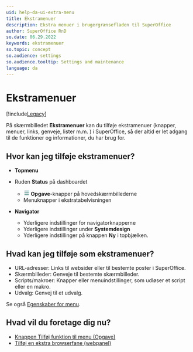 ```yaml
---
uid: help-da-ui-extra-menu
title: Ekstramenuer
description: Ekstra menuer i brugergrænsefladen til SuperOffice
author: SuperOffice RnD
so.date: 06.29.2022
keywords: ekstramenuer
so.topic: concept
so.audience: settings
so.audience.tooltip: Settings and maintenance
language: da
---
```


# Ekstramenuer

[!include[Legacy](../includes/legacy-extra-menus.md)]

På skærmbilledet **Ekstramenuer** kan du tilføje ekstramenuer (knapper, menuer, links, genveje, lister m.m. ) i SuperOffice, så der altid er let adgang til de funktioner og informationer, du har brug for.

## Hvor kan jeg tilføje ekstramenuer?

* **Topmenu**

* Ruden **Status** på dashboardet
  * ![ikon][img1] **Opgave**-knapper på hovedskærmbillederne
  * Menuknapper i ekstratabelvisningen

* **Navigator**

  * Yderligere indstillinger for navigatorknapperne
  * Yderligere indstillinger under **Systemdesign**
  * Yderligere indstillinger på knappen **Ny** i topbjælken.

## Hvad kan jeg tilføje som ekstramenuer?

* URL-adresser: Links til websider eller til bestemte poster i SuperOffice.
* Skærmbilleder: Genveje til bestemte skærmbilleder.
* Scripts/makroer: Knapper eller menuindstillinger, som udløser et script eller en makro.
* Udvalg: Genvej til et udvalg.

Se også [Egenskaber for menu][1].

## Hvad vil du foretage dig nu?

* [Knappen Tilføj funktion til menu (Opgave)][2]
* [Tilføj en ekstra browserfane (webpanel)][3]

<!-- Referenced links -->
[1]: properties.md
[2]: actions.md
[3]: ../../../web-panels/learn/index.md

<!-- Referenced images -->
[img1]: ../../../../../media/icons/btn-menu.png
